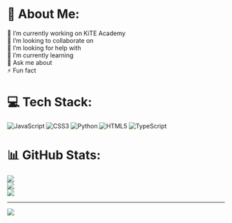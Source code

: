 # 💫 About Me:
🔭 I’m currently working on KiTE Academy<br>👯 I’m looking to collaborate on<br>🤝 I’m looking for help with<br>🌱 I’m currently learning<br>💬 Ask me about<br>⚡ Fun fact


# 💻 Tech Stack:
![JavaScript](https://img.shields.io/badge/javascript-%23323330.svg?style=for-the-badge&logo=javascript&logoColor=%23F7DF1E) ![CSS3](https://img.shields.io/badge/css3-%231572B6.svg?style=for-the-badge&logo=css3&logoColor=white) ![Python](https://img.shields.io/badge/python-3670A0?style=for-the-badge&logo=python&logoColor=ffdd54) ![HTML5](https://img.shields.io/badge/html5-%23E34F26.svg?style=for-the-badge&logo=html5&logoColor=white) ![TypeScript](https://img.shields.io/badge/typescript-%23007ACC.svg?style=for-the-badge&logo=typescript&logoColor=white)
# 📊 GitHub Stats:
![](https://github-readme-stats.vercel.app/api?username=akiyamahaa&theme=dark&hide_border=false&include_all_commits=true&count_private=false)<br/>
![](https://github-readme-streak-stats.herokuapp.com/?user=akiyamahaa&theme=dark&hide_border=false)<br/>
![](https://github-readme-stats.vercel.app/api/top-langs/?username=akiyamahaa&theme=dark&hide_border=false&include_all_commits=true&count_private=false&layout=compact)

---
[![](https://visitcount.itsvg.in/api?id=akiyamahaa&icon=0&color=0)](https://visitcount.itsvg.in)

<!-- Proudly created with GPRM ( https://gprm.itsvg.in ) -->